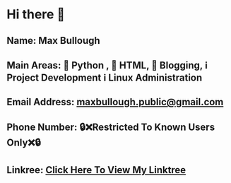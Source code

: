 # Hi there 👋

## Name: Max Bullough
## Main Areas: :snake: Python , :page_facing_up: HTML, :pencil: Blogging, :information_source: Project Development :information_source: Linux Administration
## Email Address: maxbullough.public@gmail.com
## Phone Number: :lock::x:Restricted To Known Users Only:x::lock:
## Linkree: [Click Here To View My Linktree](https://linktr.ee/maxbullough.github)

